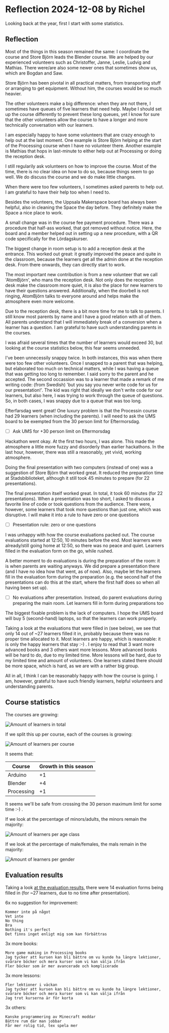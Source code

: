 # Reflection 2024-12-08 by Richel

Looking back at the year,
first I start with some statistics.

## Reflection

Most of the things in this season remained the same:
I coordinate the course and Store Björn leads the Blender
course. We are helped by our experienced volunteers such
as Christoffer, Janne, Leslie, Ludvig and Mathias.
There were/are also some newer ones that sometimes
show us, which are Bogdan and Saw. 

Store Björn has been pivotal in all practical matters,
from transporting stuff or arranging to get equipment.
Without him, the courses would be so much heavier.

The other volunteers make a big difference: when they are
not there, I sometimes have queues of five learners that need
help. Maybe I should set up the course differently to prevent
these long queues, yet I know for sure that the other volunteers
allow the course to have a longer and more technically conversation
with our learners.

I am especially happy to have some volunteers
that are crazy enough to help out at the last
moment. One example is Store Björn helping at the start of
the Processing course when I have no volunteer there.
Another example is Mathias that hops in last-minute to either
help out at Processing or doing the reception desk.

I still regularily ask volunteers on how to improve the course.
Most of the time, there is no clear idea on how to do so,
because things seem to go well. We do discuss the course
and we do make little changes.

When there were too few volunteers, I sometimes asked parents
to help out. I am grateful to have their help too when I need to.

Besides the volunteers, the Uppsala Makerspace board has always
been helpful, also in cleaning the Space the day before.
They definitely make the Space a nice place to work.

A small change was in the course fee payment procedure.
There was a procedure that half-ass worked, that got
removed without notice. Here, the board and a member
helped out in setting up a new procedure, with a QR code
specifically for the Lördagskurser.

The biggest change in room setup is to add a reception desk
at the entrance. This worked out great: it greatly improved the
peace and quite in the classroom, because the learners get all
the admin done at the reception desk. From there onwards,
they can directly start to work. 

The most important new contribution is from a new volunteer
that we call 'AtomBjörn', who mans the reception desk.
Not only does the reception desk make the classroom more
quiet, it is also the place for new learners to have their
questions answered. Additionally, when the doorbell is not
ringing, AtomBjörn talks to everyone around and helps make
the atmosphere even more welcome.

Due to the reception desk, there is a bit more time for me to
talk to parents. I still know most parents by name
and I have a good relation with all of them.
All parents understand that I will immediately break
of a conversion when a learner has a question.
I am grateful to have such understanding parents in the courses.

I was afraid several times that the number of learners
would exceed 30, but looking at the course statistics below,
this fear seems unneeded.

I've been unnecessily snappy twice.
In both instances, this was when there were too few other
volunteers. Once I snapped to a parent that was helping,
but elaborated too much on technical matters,
while I was having a queue that was getting too long
to remember. I said sorry to the parent and he accepted.
The second occassion was to a learner that made a remark
of me writing code: (from Swedish) 'but you say you never
write code for us for our presentation!'. The kid was right
that ideally we don't write code for our learners, but also here,
I was trying to work through the queue of questions.
So, in both cases, I was snappy due to a queue that was too long.

Efterfarsdag went great! One luxury problem is that the
Processin course had 29 learners (when including the parents).
I will need to ask the UMS board to be exempted from the
30 person limit for Eftermorsdag.

- [ ] Ask UMS for +30 person limit on Eftermorsdag

Hackathon went okay. At the first two hours, I was alone.
This made the atmosphere a little more fuzzy and disorderly
than earlier hackathons. In the last hour, however, there was
still a reasonably, yet vivid, working atmosphere.

Doing the final presentation with two computers (instead
of one) was a suggestion of Store Björn that worked great.
It reduced the preparation time at Stadsbiblioteket, although
it still took 45 minutes to prepare (for 22 presentations).

The final presentation itself worked great. 
In total, it took 60 minutes (for 22 presentations).
When a presentation was
too short, I asked to discuss a favorite line of code or took
questions from the audience. There were, however, some learners
that took more questions than just one, which was disruptive.
I will make it into a rule to have zero or one questions

- [ ] Presentation rule: zero or one questions

I was unhappy with how the course evaluations packed out.
The course evaluations started at 12:50, 10 minutes before
the end. Most learners were already/still going home at 12:50,
so there was no peace and quiet. Learners filled in the evaluation
form on the go, while rushed.

A better moment to do evaluations is during the preparation of
the room: it is when parents are waiting anyways. We did
prepare a presentation there (and I have no idea how that went, as of now).
Also, maybe let the learners fill in the evaluation form during the
preparation (e.g. the second half of the presentations can do this at the
start, where the first half does so when all having been set up).

- [ ] No evaluations after presentation. Instead, do parent evaluations
  during preparing the main room. Let learners fill in form during preparations
  too

The biggest fixable problem is the lack of computers. I hope the
UMS board will buy 5 (second-hand) laptops, so that the learners can
work properly.

Taking a look at the evaluations that were filled in (see below),
we see that only 14 out of ~27 learners filled it in,
probably because there was no proper time allocated to it.
Most learners are happy, which is reasonable: it is only the
happy learners that stay :-) . I enjoy to read that 3 want
more advanced books and 3 others want more lessons.
More advanced books will be hard to do, due to my limited
time. More lessons will be hard, due to my limited time
and amount of volunteers. One learners stated there should be
more space, which is hard, as we are with a rather big group.

All in all, I think I can be reasonably happy with how the
course is going. I am, however, grateful to have such
friendly learners, helpful volunteers and understanding parents.

## Course statistics

The courses are growing:

![Amount of learners in total](franvaro_2024_2_n.png)

If we split this up per course, each of the courses is growing:

![Amount of learners per course](franvaro_2024_2_n_per_course.png)

It seems that:

Course    |Growth in this season
----------|------
Arduino   |+1
Blender   |+4
Processing|+1

It seems we'll be safe from crossing the 30 person maximum limit
for some time :-) .

If we look at the percentage of minors/adults,
the minors remain the majority:

![Amount of learners per age class](franvaro_2024_2_n_per_age.png)

If we look at the percentage of male/females,
the mals remain in the majority:

![Amount of learners per gender](franvaro_2024_2_n_per_sex.png)

## Evaluation results

Taking a look [at the evaluation results](../../data/utvaerderingar/20241207/README.md),
there were 14 evaluation forms being filled in (for ~27 learners,
due to no time after presentation).

6x no suggestion for improvement:

```text
Kommer inte på något
Vet inte
No thing
Bra
Nothing it's perfect
Det finns inget enligt mig som kan förbättras
```

3x more books:

```text
More game making in Processing books
Jag tycker att kursen kan bli bättre om vu kunde ha längre lektioner, svårare böcker och mera kurser som vi kan välja ifrån
Fler böcker som är mer avancerade och komplicerade
```

3x more lessons:

```text
Fler lektioner i väckan
Jag tycker att kursen kan bli bättre om vu kunde ha längre lektioner, svårare böcker och mera kurser som vi kan välja ifrån
Jag trot kurserna är för korta
```

3x others:

```text
Kanske programmering av Minecraft moddar
Bättre rum där man jobbar
Får mer rolig tid, tex spela mer
```
